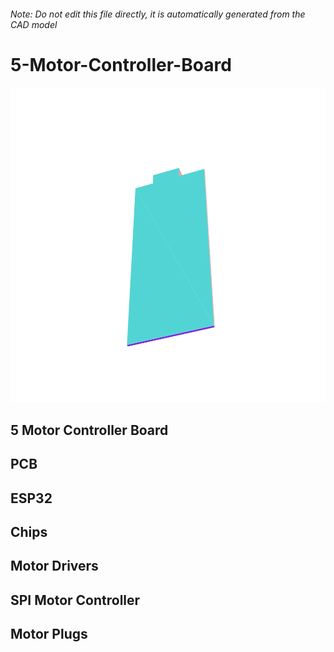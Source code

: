###### Note: Do not edit this file directly, it is automatically generated from the CAD model

# 5-Motor-Controller-Board

![](/project.svg)

## 5 Motor Controller Board


## PCB


## ESP32


## Chips


## Motor Drivers


## SPI Motor Controller


## Motor Plugs


